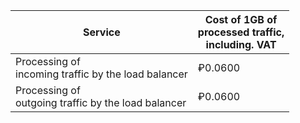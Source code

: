 | Service | Cost of 1GB of <br>processed traffic, <br>including. VAT |
| --- | --- |
| Processing of <br>incoming traffic by the load balancer | ₽0.0600 |
| Processing of <br>outgoing traffic by the load balancer | ₽0.0600 |